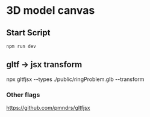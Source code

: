 # 3D model canvas

## Start Script

`npm run dev`

## gltf -> jsx transform

npx gltfjsx --types ./public/ringProblem.glb --transform

### Other flags

https://github.com/pmndrs/gltfjsx
